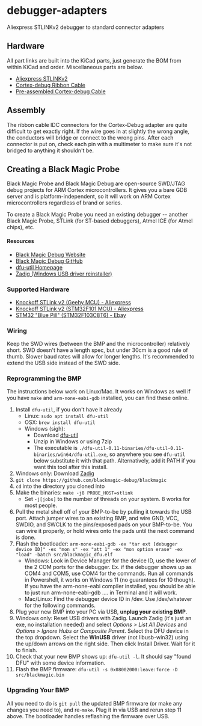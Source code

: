 # debugger-adapters
Aliexpress STLINKv2 debugger to standard connector adapters

## Hardware
All part links are built into the KiCad parts, just generate the BOM from within KiCad and order. Miscellaneous parts are below.

- [Aliexpress STLINKv2](https://www.aliexpress.us/item/3256803389306042.html)
- [Cortex-debug Ribbon Cable](https://www.digikey.com/en/products/detail/cnc-tech/300-30-10-GR-0100F/5864892)
- [Pre-assembled Cortex-debug Cable](https://www.aliexpress.us/item/3256805917162371.html)

## Assembly
The ribbon cable IDC connectors for the Cortex-Debug adapter are quite difficult to get exactly right. If the wire goes in at slightly the wrong angle, the conductors will bridge or connect to the wrong pins. After each connector is put on, check each pin with a multimeter to make sure it's not bridged to anything it shouldn't be.

## Creating a Black Magic Probe
Black Magic Probe and Black Magic Debug are open-source SWD/JTAG debug projects for ARM Cortex microcontrollers. It gives you a bare GDB server and is platform-independent, so it will work on ARM Cortex microcontrollers regardless of brand or series.

To create a Black Magic Probe you need an existing debugger -- another Black Magic Probe, STLink (for ST-based debuggers), Atmel ICE (for Atmel chips), etc.

#### Resources
- [Black Magic Debug Website](https://black-magic.org/index.html)
- [Black Magic Debug GitHub](https://github.com/blackmagic-debug/blackmagic)
- [dfu-util Homepage](https://dfu-util.sourceforge.net/)
- [Zadig (Windows USB driver reinstaller)](https://zadig.akeo.ie/)

### Supported Hardware
- [Knockoff STLink v2 (Geehy MCU) - Aliexpress](https://www.aliexpress.us/item/3256803389306042.html)
- [Knockoff STLink v2 (STM32F101 MCU) - Aliexpress](https://www.aliexpress.us/item/3256803289344865.html)
- [STM32 "Blue Pill" (STM32F103C8T6) - Ebay](https://www.ebay.com/itm/292145343898)

### Wiring
Keep the SWD wires (between the BMP and the microcontroller) relatively short. SWD doesn't have a length spec, but under 30cm is a good rule of thumb. Slower baud rates will allow for longer lengths. It's recommended to extend the USB side instead of the SWD side.

### Reprogramming the BMP
The instructions below work on Linux/Mac. It works on Windows as well if you have `make` and `arm-none-eabi-gdb` installed, you can find these online.

1. Install `dfu-util`, if you don't have it already
   - Linux: `sudo apt install dfu-util`
   - OSX: `brew install dfu-util`
   - Windows (sigh):
     - Download [dfu-util](https://dfu-util.sourceforge.net/releases/dfu-util-0.11-binaries.tar.xz)
     - Unzip in Windows or using 7zip
     - The executable is `./dfu-util-0.11-binaries/dfu-util-0.11-binaries/win64/dfu-util.exe`, so anywhere you see `dfu-util` below substitute it with that path. Alternatively, add it PATH if you want this tool after this install.
2. Windows only: Download [Zadig](https://github.com/pbatard/libwdi/releases/download/v1.5.0/zadig-2.8.exe)
3. `git clone https://github.com/blackmagic-debug/blackmagic`
4. `cd` into the directory you cloned into
5. Make the binaries: `make -j8 PROBE_HOST=stlink`
   - Set `-j[jobs]` to the number of threads on your system. 8 works for most people.
6. Pull the metal shell off of your BMP-to-be by pulling it towards the USB port. Attach jumper wires to an existing BMP, and wire GND, VCC, SWDIO, and SWCLK to the pins/exposed pads on your BMP-to-be. You can wire it properly, or hold wires onto the pads until the next command is done.
7. Flash the bootloader: `arm-none-eabi-gdb -ex "tar ext [debugger device ID]" -ex "mon s" -ex "att 1" -ex "mon option erase" -ex "load" -batch src/blackmagic_dfu.elf`
   - Windows: Look in Device Manager for the device ID, use the lower of the 2 COM ports for the debugger. Ex. if the debugger shows up as COM4 and COM5, use COM4 for the commands. Run all commands in Powershell, it works on Windows 11 (no guarantees for 10 though). If you have the arm-none-eabi compiler installed, you should be able to just run arm-none-eabi-gdb .... in Terminal and it will work.
   - Mac/Linux: Find the debugger device ID in /dev. Use /dev/whatever for the following commands.
8. Plug your new BMP into your PC via USB, **unplug your existing BMP**.
9. Windows only: Reset USB drivers with Zadig. Launch Zadig (it's just an exe, no installation needed) and select *Options > List All Devices* and *Options > Ignore Hubs or Composite Parent*. Select the DFU device in the top dropdown. Select the **WinUSB** driver (not libusb-win32) using the up/down arrows on the right side. Then click Install Driver. Wait for it to finish.
10. Check that your new BMP shows up: `dfu-util -l`. It should say "found DFU" with some device information.
11. Flash the BMP firmware: `dfu-util -s 0x08002000:leave:force -D src/blackmagic.bin`

### Upgrading Your BMP
All you need to do is `git pull` the updated BMP firmware (or make any changes you need to), and re-`make`. Plug it in via USB and rerun step 11 above. The bootloader handles reflashing the firmware over USB.